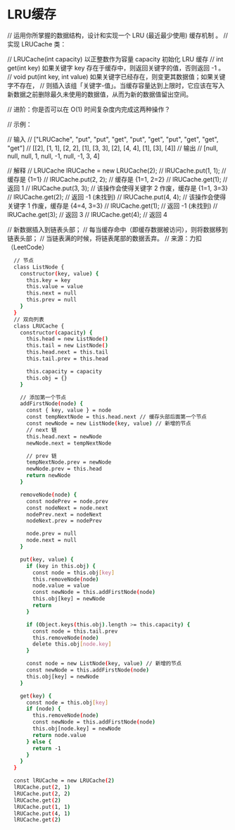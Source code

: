 # LRU缓存

// 运用你所掌握的数据结构，设计和实现一个  LRU (最近最少使用) 缓存机制 。
// 实现 LRUCache 类：

// LRUCache(int capacity) 以正整数作为容量 capacity 初始化 LRU 缓存
// int get(int key) 如果关键字 key 存在于缓存中，则返回关键字的值，否则返回 -1 。
// void put(int key, int value) 如果关键字已经存在，则变更其数据值；如果关键字不存在，
// 则插入该组「关键字-值」。当缓存容量达到上限时，它应该在写入新数据之前删除最久未使用的数据值，从而为新的数据值留出空间。

// 进阶：你是否可以在 O(1) 时间复杂度内完成这两种操作？

// 示例：

// 输入
// ["LRUCache", "put", "put", "get", "put", "get", "put", "get", "get", "get"]
// [[2], [1, 1], [2, 2], [1], [3, 3], [2], [4, 4], [1], [3], [4]]
// 输出
// [null, null, null, 1, null, -1, null, -1, 3, 4]

// 解释
// LRUCache lRUCache = new LRUCache(2);
// lRUCache.put(1, 1); // 缓存是 {1=1}
// lRUCache.put(2, 2); // 缓存是 {1=1, 2=2}
// lRUCache.get(1);    // 返回 1
// lRUCache.put(3, 3); // 该操作会使得关键字 2 作废，缓存是 {1=1, 3=3}
// lRUCache.get(2);    // 返回 -1 (未找到)
// lRUCache.put(4, 4); // 该操作会使得关键字 1 作废，缓存是 {4=4, 3=3}
// lRUCache.get(1);    // 返回 -1 (未找到)
// lRUCache.get(3);    // 返回 3
// lRUCache.get(4);    // 返回 4

// 新数据插入到链表头部；
// 每当缓存命中（即缓存数据被访问），则将数据移到链表头部；
// 当链表满的时候，将链表尾部的数据丢弃。
// 来源：力扣（LeetCode）

``` bash
  // 节点
  class ListNode {
    constructor(key, value) {
      this.key = key
      this.value = value
      this.next = null
      this.prev = null
    }
  }
  // 双向列表
  class LRUCache {
    constructor(capacity) {
      this.head = new ListNode()
      this.tail = new ListNode()
      this.head.next = this.tail
      this.tail.prev = this.head

      this.capacity = capacity
      this.obj = {}
    }

    // 添加第一个节点
    addFirstNode(node) {
      const { key, value } = node
      const tempNextNode = this.head.next // 缓存头部后面第一个节点
      const newNode = new ListNode(key, value) // 新增的节点
      // next 链
      this.head.next = newNode
      newNode.next = tempNextNode

      // prev 链
      tempNextNode.prev = newNode
      newNode.prev = this.head
      return newNode
    }

    removeNode(node) {
      const nodePrev = node.prev
      const nodeNext = node.next
      nodePrev.next = nodeNext
      nodeNext.prev = nodePrev

      node.prev = null
      node.next = null
    }

    put(key, value) {
      if (key in this.obj) {
        const node = this.obj[key]
        this.removeNode(node)
        node.value = value
        const newNode = this.addFirstNode(node)
        this.obj[key] = newNode
        return
      }

      if (Object.keys(this.obj).length >= this.capacity) {
        const node = this.tail.prev
        this.removeNode(node)
        delete this.obj[node.key]
      }

      const node = new ListNode(key, value) // 新增的节点
      const newNode = this.addFirstNode(node)
      this.obj[key] = newNode
    }

    get(key) {
      const node = this.obj[key]
      if (node) {
        this.removeNode(node)
        const newNode = this.addFirstNode(node)
        this.obj[node.key] = newNode
        return node.value
      } else {
        return -1
      }
    }
  }

  const lRUCache = new LRUCache(2)
  lRUCache.put(2, 1)
  lRUCache.put(2, 2)
  lRUCache.get(2)
  lRUCache.put(1, 1)
  lRUCache.put(4, 1)
  lRUCache.get(2)
```